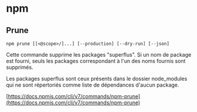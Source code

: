 # npm

## Prune

```text
npm prune [[<@scope>/]...] [--production] [--dry-run] [--json]
```

Cette commande supprime les packages "superflus". Si un nom de package est fourni, seuls les packages correspondant à l'un des noms fournis sont supprimés.

Les packages superflus sont ceux présents dans le dossier node\_modules qui ne sont répertoriés comme liste de dépendances d'aucun package.

[https://docs.npmjs.com/cli/v7/commands/npm-prune](https://docs.npmjs.com/cli/v7/commands/npm-prune)

## 


